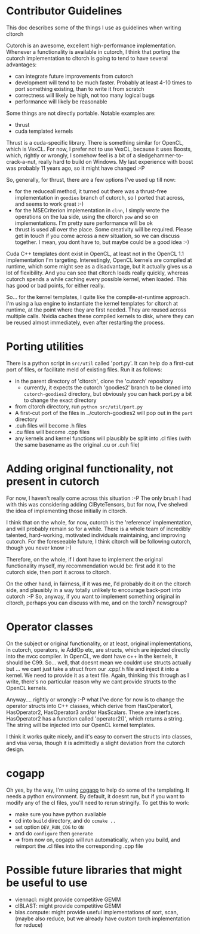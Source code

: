 # Contributor Guidelines

This doc describes some of the things I use as guidelines when writing cltorch

Cutorch is an awesome, excellent high-performance implementation.  Whenever a functionality is available in cutorch, I think that porting the cutorch implementation to cltorch is going to tend to have several advantages:
* can integrate future improvements from cutorch
* development will tend to be much faster.  Probably at least 4-10 times to port something existing, than to write it from scratch
* correctness will likely be high, not too many logical bugs
* performance will likely be reasonable

Some things are not directly portable.  Notable examples are:
* thrust
* cuda templated kernels

Thrust is a cuda-specific library.  There is something similar for OpenCL, which is VexCL. For now, I prefer not to use VexCL, because it uses Boosts, which, rightly or wrongly, I somehow feel is a bit of a sledgehammer-to-crack-a-nut, really hard to build on Windows.  My last experience with boost was probably 11 years ago, so it might have changed :-P

So, generally, for thrust, there are a few options I've used up till now:
* for the reduceall method, it turned out there was a thrust-free implementation in `goodies` branch of cutorch, so I ported that across, and seems to work great :-)
* for the MSECriterion implementation in `clnn`, I simply wrote the operations on the lua side, using the cltorch `pow` and so on implementations.  I'm pretty sure performance will be ok
* thrust is used all over the place.  Some creativity will be required.  Please get in touch if you come across a new situation, so we can discuss together.  I mean, you dont have to, but maybe could be a good idea :-)

Cuda C++ templates dont exist in OpenCL, at least not in the OpenCL 1.1 implementation I'm targeting.  Interestingly, OpenCL kernels are compiled at runtime, which some might see as a disadvantage, but it actually gives us a lot of flexibility.  And you can see that cltorch loads really quickly, whereas cutorch spends a while caching every possible kernel, when loaded.  This has good or bad points, for either really.

So... for the kernel templates, I quite like the compile-at-runtime approach.  I'm using a lua engine to instantiate the kernel templates for cltorch at runtime, at the point where they are first needed.  They are reused across multiple calls.  Nvidia caches these compiled kernels to disk, where they can be reused almost immediately, even after restarting the process.

# Porting utilities

There is a python script in `src/util` called 'port.py'.  It can help do a first-cut port of files, or facilitate meld of existing files.  Run it as follows:
* in the parent directory of 'cltorch', clone the 'cutorch' repository
  * currently, it expects the cutorch 'goodies2' branch to be cloned into `cutorch-goodies2` directory, but obviously you can hack port.py a bit to change the exact directory
* from cltorch directory, run `python src/util/port.py`
* A first-cut port of the files in ../cutorch-goodies2 will pop out in the `port` directory
* .cuh files will become .h files
* .cu files will become .cpp files
* any kernels and kernel functions will plausibly be split into .cl files (with the same basename as the original .cu or .cuh file)

# Adding original functionality, not present in cutorch

For now, I haven't really come across this situation :-P  The only brush I had with this was considering adding ClByteTensors, but for now, I've shelved the idea of implementing those initially in cltorch.

I think that on the whole, for now, cutorch is the 'reference' implementation, and will probably remain so for a while.  There is a whole team of incredibly talented, hard-working, motivated individuals maintaining, and improving cutorch. For the foreseeable future, I think cltorch will be following cutorch, though you never know :-)

Therefore, on the whole, if I dont have to implement the original functionality myself, my recommendation would be: first add it to the cutorch side, then port it across to cltorch.

On the other hand, in fairness, if it was me, I'd probably do it on the cltorch side, and plausibly in a way totally unlikely to encourage back-port into cutorch :-P  So, anyway, if you want to implement something original in cltorch, perhaps you can discuss with me, and on the torch7 newsgroup?

# Operator classes

On the subject or original functionality, or at least, original implementations, in cutorch, operators, ie AddOp etc, are structs, which are injected directly into the nvcc compiler.  In OpenCL, we dont have c++ in the kernels, it should be C99.  So... well, that doesnt mean we couldnt use structs actually but ... we cant just take a struct from our .cpp/.h file and inject it into a kernel.  We need to provide it as a text file.  Again, thinking this through as I write, there's no particular reason why we cant provide structs to the OpenCL kernels.

Anyway.... rightly or wrongly :-P  what I've done for now is to change the operator structs into C++ classes, which derive from HasOperator1, HasOperator2, HasOperator3 and/or HasScalars.  These are interfaces. HasOperator2 has a function called 'operator2()', which returns a string.  The string will be injected into our OpenCL kernel templates.

I think it works quite nicely, and it's easy to convert the structs into classes, and visa versa, though it is admittedly a slight deviation from the cutorch design.

# cogapp

Oh yes, by the way, I'm using [cogapp](https://bitbucket.org/ned/cog) to help do some of the templating.  It needs a python environment.  By default, it doesnt run, but if you want to modify any of the cl files, you'll need to rerun stringify.  To get this to work:
* make sure you have python available
* cd into `build` directory, and do `ccmake ..`
* set option `DEV_RUN_COG` to `ON`
* and do `configure` then `generate`
* => from now on, cogapp will run automatically, when you build, and reimport the .cl files into the corresponding .cpp file

# Possible future libraries that might be useful to use

* viennacl: might provide competitive GEMM
* clBLAST: might provide competitive GEMM
* blas.compute: might provide useful implementations of sort, scan, (maybe also reduce, but we already have custom torch implementation
 for reduce)

